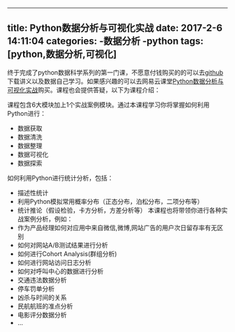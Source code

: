 
---
title: Python数据分析与可视化实战
date: 2017-2-6 14:11:04
categories: 
-数据分析
-python
tags: [python,数据分析,可视化]
---

终于完成了python数据科学系列的第一门课，不愿意付钱购买的的可以去[github](https://github.com/zjdian/data-analysis/)下载讲义以及数据自己学习。如果感兴趣的可以去网易云课堂[Python数据分析与可视化实战](http://study.163.com/course/courseMain.htm?courseId=1003307013#/courseDetail)购买。课程也会提供答疑，以下为课程介绍：

课程包含6大模块加上1个实战案例模块。通过本课程学习你将掌握如何利用Python进行：
+  数据获取
+  数据清洗
+  数据整理
+  数据可视化
+  数据探索

如何利用Python进行统计分析，包括：

+ 描述性统计
+ 利用Python模拟常用概率分布（正态分布，泊松分布，二项分布等）
+ 统计推论（假设检验，卡方分析，方差分析等）
本课程也将带领你进行各种实战案例分析，例如：
+  作为产品经理如何对应用中来自微信,微博,网站广告的用户次日留存率有无区别
+ 如何对网站A/B测试结果进行分析
+ 如何进行Cohort Analysis(群组分析)
+ 如何进行网站访问日志分析
+ 如何对呼叫中心的数据进行分析
+ 交通违法数据分析
+ 停车罚单分析
+ 凶杀与时间的关系
+ 民航航班的准点分析
+ 电影评分数据分析 
+ ...


